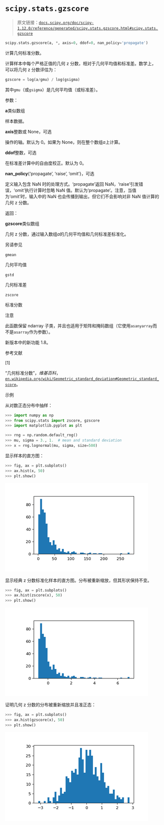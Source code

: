 # `scipy.stats.gzscore`

> 原文链接：[`docs.scipy.org/doc/scipy-1.12.0/reference/generated/scipy.stats.gzscore.html#scipy.stats.gzscore`](https://docs.scipy.org/doc/scipy-1.12.0/reference/generated/scipy.stats.gzscore.html#scipy.stats.gzscore)

```py
scipy.stats.gzscore(a, *, axis=0, ddof=0, nan_policy='propagate')
```

计算几何标准分数。

计算样本中每个严格正值的几何 z 分数，相对于几何平均值和标准差。数学上，可以将几何 z 分数评估为：

```py
gzscore = log(a/gmu) / log(gsigma) 
```

其中`gmu`（或`gsigma`）是几何平均值（或标准差）。

参数：

**a**类似数组

样本数据。

**axis**整数或 None，可选

操作的轴。默认为 0。如果为 None，则在整个数组*a*上计算。

**ddof**整数，可选

在标准差计算中的自由度校正。默认为 0。

**nan_policy**{‘propagate’, ‘raise’, ‘omit’}，可选

定义输入包含 NaN 时的处理方式。‘propagate’返回 NaN，‘raise’引发错误，‘omit’执行计算时忽略 NaN 值。默认为‘propagate’。注意，当值为‘omit’时，输入中的 NaN 也会传播到输出，但它们不会影响对非 NaN 值计算的几何 z 分数。

返回：

**gzscore**类似数组

几何 z 分数，通过输入数组*a*的几何平均值和几何标准差标准化。

另请参见

`gmean`

几何平均值

`gstd`

几何标准差

`zscore`

标准分数

注意

此函数保留 ndarray 子类，并且也适用于矩阵和掩码数组（它使用`asanyarray`而不是`asarray`作为参数）。

新版本中的新功能 1.8。

参考文献

[1]

“几何标准分数”，*维基百科*，[`en.wikipedia.org/wiki/Geometric_standard_deviation#Geometric_standard_score`](https://en.wikipedia.org/wiki/Geometric_standard_deviation#Geometric_standard_score)。

示例

从对数正态分布中抽样：

```py
>>> import numpy as np
>>> from scipy.stats import zscore, gzscore
>>> import matplotlib.pyplot as plt 
```

```py
>>> rng = np.random.default_rng()
>>> mu, sigma = 3., 1.  # mean and standard deviation
>>> x = rng.lognormal(mu, sigma, size=500) 
```

显示样本的直方图：

```py
>>> fig, ax = plt.subplots()
>>> ax.hist(x, 50)
>>> plt.show() 
```

![../../_images/scipy-stats-gzscore-1_00_00.png](img/55bb40ae43910a5216a98005a9d4dd0d.png)

显示经典 z 分数标准化样本的直方图。分布被重新缩放，但其形状保持不变。

```py
>>> fig, ax = plt.subplots()
>>> ax.hist(zscore(x), 50)
>>> plt.show() 
```

![../../_images/scipy-stats-gzscore-1_01_00.png](img/935ac56268ea5764e9ae6e2673e6c033.png)

证明几何 z 分数的分布被重新缩放并且准正态：

```py
>>> fig, ax = plt.subplots()
>>> ax.hist(gzscore(x), 50)
>>> plt.show() 
```

![../../_images/scipy-stats-gzscore-1_02_00.png](img/8fe64271f397fffe67db9e1ac7ebfa65.png)
